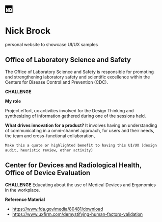 ![(https://github.com/assets/images/favicon.ico)](https://github.com/n-brock/website/blob/main/favicon.ico)
# Nick Brock
personal website to showcase UI/UX samples



## Office of Laboratory Science and Safety

The Office of Laboratory Science and Safety is responsible for promoting and strengthening laboratory safety and scientific excellence within the Centers for Disease Control and Prevention (CDC).

**CHALLENGE**

**My role**

Project effort, ux activities involved for the Design Thinking and synthesizing of information gathered during one of the sessions held. 

**What drives innovation for a product?** It involves having an understanding of communicating in a omni-channel approach, for users and their needs, the team and cross-functional collaboration, 

```
Make this a quote or highlighted benefit to having this UI/UX (design audit, heuristic review, other activity) 
```



## Center for Devices and Radiological Health, Office of Device Evaluation
**CHALLENGE**
Educating about the use of Medical Devices and Ergonomics in the workplace.


**Reference Material**
- https://www.fda.gov/media/80481/download
- https://www.uxfirm.com/demystifying-human-factors-validation

